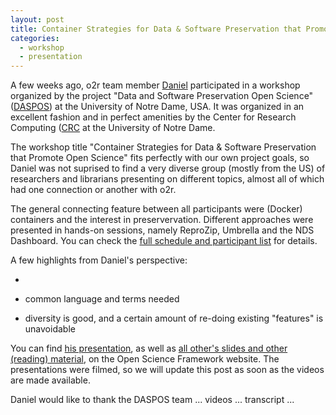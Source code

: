 ```yaml
---
layout: post
title: Container Strategies for Data & Software Preservation that Promote Open Science
categories:
  - workshop
  - presentation
---
```


A few weeks ago, o2r team member [Daniel](http://nordholmen.net) participated in a workshop organized by the project "Data and Software Preservation Open Science" ([DASPOS](https://daspos.crc.nd.edu)) at the University of Notre Dame, USA. It was organized in an excellent fashion and in perfect amenities by the Center for Research Computing ([CRC](https://crc.nd.edu/) at the University of Notre Dame.

The workshop title "Container Strategies for Data & Software Preservation that Promote Open Science" fits perfectly with our own project goals, so Daniel was not suprised to find a very diverse group (mostly from the US) of researchers and librarians presenting on different topics, almost all of which had one connection or another with o2r.

The general connecting feature between all participants were (Docker) containers and the interest in preservervation. Different approaches were presented in hands-on sessions, namely ReproZip, Umbrella and the NDS Dashboard. You can check the [full schedule and participant list](https://daspos.crc.nd.edu/index.php/workshops/container-strategies-for-data-software-preservation-that-promote-open-science) for details.

A few highlights from Daniel's perspective:

- 


- common language and terms needed
- diversity is good, and a certain amount of re-doing existing "features" is unavoidable



You can find [his presentation](https://osf.io/h2u6w/), as well as [all other's slides and other (reading) material](https://osf.io/y9mpx/), on the Open Science Framework website. The presentations were filmed, so we will update this post as soon as the videos are made available.

Daniel would like to thank the DASPOS team ... videos ... transcript ...
